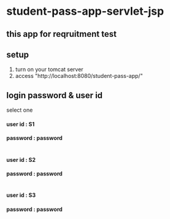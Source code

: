 # student-pass-app-servlet-jsp
## this app for reqruitment test

## setup
1. turn on your tomcat server
2. access "http://localhost:8080/student-pass-app/"

## login password & user id
select one
#### user id  : S1
#### password : password
#
#### user id  : S2
#### password : password
#
#### user id  : S3
#### password : password
